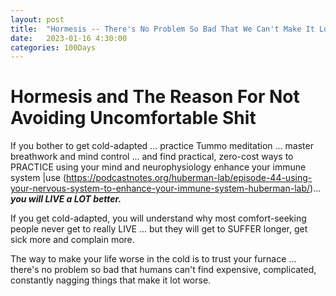 ```yaml
---
layout: post
title:  "Hormesis -- There's No Problem So Bad That We Can't Make It Lot Worse"
date:   2023-01-16 4:30:00
categories: 100Days
---
```



# Hormesis and The Reason For Not Avoiding Uncomfortable Shit

If you bother to get cold-adapted ... practice Tummo meditation ... master breathwork and mind control ... and find practical, zero-cost ways to PRACTICE using your mind and neurophysiology enhance your immune system |use (https://podcastnotes.org/huberman-lab/episode-44-using-your-nervous-system-to-enhance-your-immune-system-huberman-lab/)... ***you will LIVE a LOT better.***

If you get cold-adapted, you will understand why most comfort-seeking people never get to really LIVE ... but they will get to SUFFER longer, get sick more and complain more.

The way to make your life worse in the cold is to trust your furnace ... there's no problem so bad that humans can't find expensive, complicated, constantly nagging things that make it lot worse.
